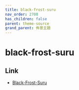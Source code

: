 ```yaml
---
title: black-frost-suru
nav_order: 2708
has_children: false
parent: theme-source
grand_parent: 佈景主題
---
```


# black-frost-suru


## Link

* [Black-Frost-Suru](https://github.com/rtlewis88/rtl88-Themes/tree/Nord-Black-Frost/Black-Frost-Suru)
